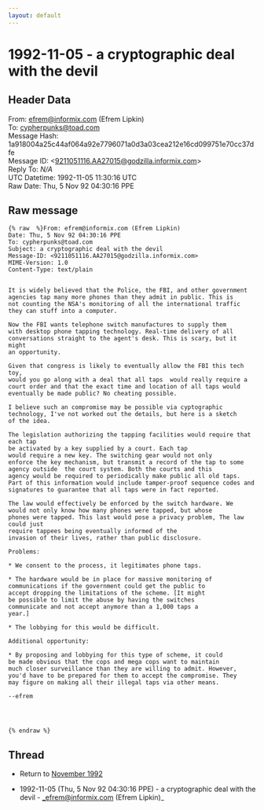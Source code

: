 ```yaml
---
layout: default
---
```


# 1992-11-05 - a cryptographic deal with the devil

## Header Data

From: efrem@informix.com (Efrem Lipkin)<br>
To: cypherpunks@toad.com<br>
Message Hash: 1a918004a25c44af064a92e7796071a0d3a03cea212e16cd099751e70cc37dfe<br>
Message ID: \<9211051116.AA27015@godzilla.informix.com\><br>
Reply To: _N/A_<br>
UTC Datetime: 1992-11-05 11:30:16 UTC<br>
Raw Date: Thu, 5 Nov 92 04:30:16 PPE<br>

## Raw message

```
{% raw  %}From: efrem@informix.com (Efrem Lipkin)
Date: Thu, 5 Nov 92 04:30:16 PPE
To: cypherpunks@toad.com
Subject: a cryptographic deal with the devil
Message-ID: <9211051116.AA27015@godzilla.informix.com>
MIME-Version: 1.0
Content-Type: text/plain


It is widely believed that the Police, the FBI, and other government
agencies tap many more phones than they admit in public. This is 
not counting the NSA's monitoring of all the international traffic
they can stuff into a computer.

Now the FBI wants telephone switch manufactures to supply them
with desktop phone tapping technology. Real-time delivery of all
conversations straight to the agent's desk. This is scary, but it might
an opportunity. 

Given that congress is likely to eventually allow the FBI this tech toy,
would you go along with a deal that all taps  would really require a
court order and that the exact time and location of all taps would
eventually be made public? No cheating possible.

I believe such an compromise may be possible via cyptographic
technology, I've not worked out the details, but here is a sketch
of the idea. 

The legislation authorizing the tapping facilities would require that each tap
be activated by a key supplied by a court. Each tap
would require a new key. The switching gear would not only
enforce the key mechanism, but transmit a record of the tap to some 
agency outside  the court system. Both the courts and this 
agency would be required to periodically make public all old taps. 
Part of this information would include tamper-proof sequence codes and
signatures to guarantee that all taps were in fact reported.

The law would effectively be enforced by the switch hardware. We
would not only know how many phones were tapped, but whose 
phones were tapped. This last would pose a privacy problem, The law could just
require tappees being eventually informed of the
invasion of their lives, rather than public disclosure.

Problems: 

* We consent to the process, it legitimates phone taps.

* The hardware would be in place for massive monitoring of
communications if the government could get the public to
accept dropping the limitations of the scheme. [It might
be possible to limit the abuse by having the switches
communicate and not accept anymore than a 1,000 taps a
year.]

* The lobbying for this would be difficult.

Additional opportunity:

* By proposing and lobbying for this type of scheme, it could
be made obvious that the cops and mega cops want to maintain
much closer surveillance than they are willing to admit. However,
you'd have to be prepared for them to accept the compromise. They
may figure on making all their illegal taps via other means.

--efrem




{% endraw %}
```

## Thread

+ Return to [November 1992](/years/1992/11)

+ 1992-11-05 (Thu, 5 Nov 92 04:30:16 PPE) - a cryptographic deal with the devil - _efrem@informix.com (Efrem Lipkin)_


